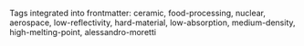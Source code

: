 Tags integrated into frontmatter: ceramic, food-processing, nuclear, aerospace, low-reflectivity, hard-material, low-absorption, medium-density, high-melting-point, alessandro-moretti